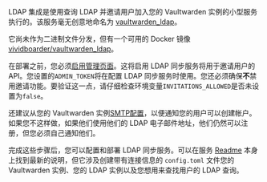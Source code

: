 LDAP 集成是使用查询 LDAP 并邀请用户加入您的 Vaultwarden 实例的小型服务执行的。该服务毫无创意地命名为 [vaultwarden_ldap](https://github.com/ViViDboarder/vaultwarden_ldap)。

它尚未作为二进制文件分发，但有一个可用的 Docker 镜像 [vividboarder/vaultwarden_ldap](https://hub.docker.com/r/vividboarder/vaultwarden_ldap)。

在部署之前，您必须[启用管理页面](Enabling-admin-page)。这将启用 LDAP 同步服务将用于邀请用户的 API。您设置的`ADMIN_TOKEN`将在配置 LDAP 同步服务时使用。您还必须确保**不**禁用邀请功能。要验证这一点，请仔细检查环境变量`INVITATIONS_ALLOWED`是否未设置为`false`。

还建议从您的 Vaultwarden 实例[SMTP配置](SMTP-Configuration)，以便通知您的用户可以创建帐户。如果您不这样做，如果他们使用他们的 LDAP 电子邮件地址，他们仍然可以注册，但您必须自己通知他们。

完成这些步骤后，您可以配置和部署 LDAP 同步服务。可以在服务 [Readme](https://github.com/ViViDboarder/vaultwarden_ldap) 本身上找到最新的说明，但它涉及创建带有连接信息的 `config.toml` 文件您的 Vaultwarden 实例、您的 LDAP 实例以及您想用来查找用户的 LDAP 查询。